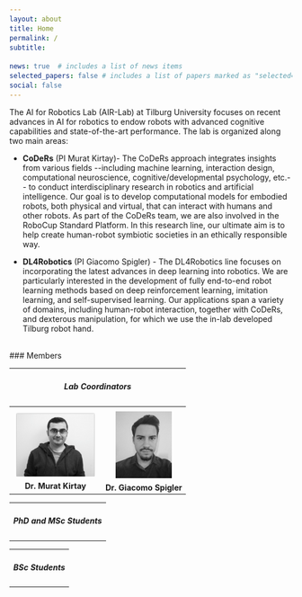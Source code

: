 ```yaml
---
layout: about
title: Home
permalink: /
subtitle: 

news: true  # includes a list of news items
selected_papers: false # includes a list of papers marked as "selected={true}"
social: false
---
```


The AI for Robotics Lab (AIR-Lab) at Tilburg University focuses on recent advances in AI for robotics to endow robots with advanced cognitive capabilities and state-of-the-art performance. The lab is organized along two main areas:<br />
* **CoDeRs** (PI Murat Kirtay)- The CoDeRs approach integrates insights from various fields --including machine learning, interaction design, computational neuroscience, cognitive/developmental psychology, etc.-- to conduct interdisciplinary research in robotics and artificial intelligence. Our goal is to develop computational models for embodied robots, both physical and virtual, that can interact with humans and other robots. As part of the CoDeRs team, we are also involved in the RoboCup Standard Platform. In this research line, our ultimate aim is to help create human-robot symbiotic societies in an ethically responsible way. 

* **DL4Robotics** (PI Giacomo Spigler) - The DL4Robotics line focuses on incorporating the latest advances in deep learning into robotics. We are particularly interested in the development of fully end-to-end robot learning methods based on deep reinforcement learning, imitation learning, and self-supervised learning. Our applications span a variety of domains, including human-robot interaction, together with CoDeRs, and dexterous manipulation, for which we use the in-lab developed Tilburg robot hand. 

<br />
### Members
<table>
  <tr>
  <th colspan="2"><h5>Lab Coordinators</h5></th>
  </tr>
  <tr>
    <th class="members"><img src="assets/img/members/murat.png" width="140px" style="padding:5px" /><br />Dr. Murat Kirtay</th>
    <th class="members"><img src="assets/img/members/giacomo.png" width="100px" style="padding:5px" /><br />Dr. Giacomo Spigler</th>
  </tr>
</table>

<table>
  <tr>
  <th colspan="2"><h5>PhD and MSc Students</h5></th>
  </tr>
  <tr>
  </tr>
</table>


<table>
  <tr>
  <th colspan="2"><h5>BSc Students</h5></th>
  </tr>
  <tr>
  </tr>
</table>


<br />
